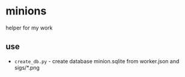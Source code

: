 # minions
helper for my work
## use
* `create_db.py` - create database minion.sqlite from  worker.json and sigs/*.png

